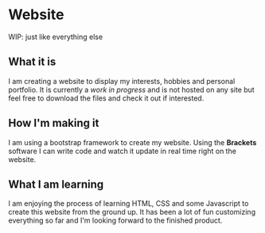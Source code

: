 # Website 
WIP: just like everything else

## What it is
I am creating a website to display my interests, hobbies and personal portfolio. It is currently a *work in progress* and is not hosted on any site but feel free to download the files and check it out if interested.

## How I'm making it
I am using a bootstrap framework to create my website. Using the **Brackets** software I can write code and watch it update in real time right on the website. 

## What I am learning
I am enjoying the process of learning HTML, CSS and some Javascript to create this website from the ground up. It has been a lot of fun customizing everything so far and I'm looking forward to the finished product.
